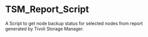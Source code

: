 TSM_Report_Script
=================

A Script to get node backup status for selected nodes from report generated by Tivoli Storage Manager.
